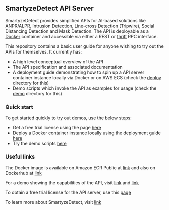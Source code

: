 ## SmartyzeDetect API Server

SmartyzeDetect provides simplified APIs for AI-based solutions like ANPR/ALPR, Intrusion Detection, Line-cross Detection (Tripwire), Social Distancing Detection and Mask Detection. The API is deployable as a [Docker](https://www.docker.com/) container and accessible via either a REST or [thrift](https://thrift.apache.org/) RPC interface.

This repository contains a basic user guide for anyone wishing to try out the APIs for themselves. It currently has:
  - A high level conceptual overview of the API
  - The API specification and associated documentation
  - A deployment guide demonstrating how to spin up a API server container instance locally via Docker or on AWS ECS (check the [deploy](/deploy) directory for this)
  - Demo scripts which invoke the API as examples for usage (check the [demo](/demo) directory for this)

### Quick start
To get started quickly to try out demos, use the below steps:
  - Get a free trial license using the page [here](https://www.smartyzedetect.com/pages/sdkfreetrial)
  - Deploy a Docker container instance locally using the deployment guide [here](/deploy/docker/README.md)
  - Try the demo scripts [here](/demo/README.md)

### Useful links
The Docker image is available on Amazon ECR Public at [link](https://gallery.ecr.aws/smartyzedetect/ml/sd-apiserver) and also on Dockerhub at [link](https://hub.docker.com/r/smartyzedetect/sd-apiserver)

For a demo showing the capabilities of the API, visit [link](https://youtu.be/zlnMdlDxsyQ) and [link](https://youtu.be/_sKi-1qHNwU)

To obtain a free trial license for the API server, use this [page](https://www.smartyzedetect.com/pages/sdkfreetrial)

To learn more about SmartyzeDetect, visit [link](https://www.smartyzedetect.com)

